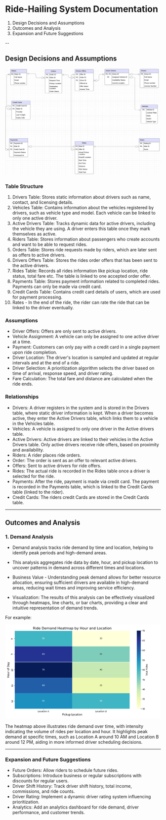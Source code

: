 
# Ride-Hailing System Documentation

1. Design Decisions and Assumptions
2. Outcomes and Analysis
3. Expansion and Future Suggestions

-- 

## Design Decisions and Assumptions

![alt text](ER_diagram.png)


### Table Structure

1. Drivers Table: Stores static information about drivers such as name, contact, and licensing details.
2. Vehicles Table: Contains information about the vehicles registered by drivers, such as vehicle type and model. Each vehicle can be linked to only one active driver.
3. Active Drivers Table: Tracks dynamic data for active drivers, including the vehicle they are using. A driver enters this table once they mark themselves as active.
4. Riders Table: Stores information about passengers who create accounts and want to be able to request rides.
5. Orders Table: Stores ride requests made by riders, which are later sent as offers to active drivers.
6. Drivers Offers Table: Stores the rides order offers that has been sent to the active drivers.
7. Rides Table: Records all rides information like  pickup location, ride status, total fare etc. The table is linked to one accepted order offer.
8. Payments Table: Stores payment information related to completed rides. Payments can only be made via credit card.
9. Credit Cards Table: Contains credit card details of users, which are used for payment processing.
10. Rates - In the end of the ride, the rider can rate the ride that can be linked to the driver eventually.

### Assumptions

- Driver Offers: Offers are only sent to active drivers.
- Vehicle Assignment: A vehicle can only be assigned to one active driver at a time.
- Payment: Customers can only pay with a credit card in a single payment upon ride completion.
- Driver Location: The driver's location is sampled and updated at regular intervals and at the end of a ride.
- Driver Selection: A prioritization algorithm selects the driver based on time of arrival, response speed, and driver rating.
- Fare Calculation: The total fare and distance are calculated when the ride ends.

### Relationships

- Drivers: A driver registers in the system and is stored in the Drivers table, where static driver information is kept. When a driver becomes active, they enter the Active Drivers table, which links them to a vehicle in the Vehicles table.
- Vehicles: A vehicle is assigned to only one driver in the Active drivers table.
- Active Drivers: Active drivers are linked to their vehicles in the Active Drivers table. Only active drivers receive ride offers, based on proximity and availability.
- Riders: A rider places ride orders.
- Order: The order is sent as an offer to relevant active drivers.
- Offers: Sent to active drivers for ride offers.
- Rides: The actual ride is recorded in the Rides table once a driver is selected for the ride.
- Payments: After the ride, payment is made via credit card. The payment is recorded in the Payments table, which is linked to the Credit Cards table (linked to the rider).
- Credit Cards: The riders credit Cards are stored in the Credit Cards table.

---

## Outcomes and Analysis

### 1. **Demand Analysis**

- Demand analysis tracks ride demand by time and location, helping to identify peak periods and high-demand areas.

- This analysis aggregates ride data by date, hour, and pickup location to uncover patterns in demand across different times and locations.

- Business Value - Understanding peak demand allows for better resource allocation, ensuring sufficient drivers are available in high-demand areas, reducing wait times and improving service efficiency.

- Visualization: The results of this analysis can be effectively visualized through heatmaps, line charts, or bar charts, providing a clear and intuitive representation of demand trends.

For example:

![alt text](assets/image-1.png)

The heatmap above illustrates ride demand over time, with intensity indicating the volume of rides per location and hour. It highlights peak demand at specific times, such as Location A around 10 AM and Location B around 12 PM, aiding in more informed driver scheduling decisions.

---

### Expansion and Future Suggestions

- Future Orders: Allow riders to schedule future rides.
- Subscriptions: Introduce business or regular subscriptions with discounts for regular users.
- Driver Shift History: Track driver shift history, total income, commissions, and ride counts.
- Driver Rating: Implement a dynamic driver rating system influencing prioritization.
- Analytics: Add an analytics dashboard for ride demand, driver performance, and customer trends.